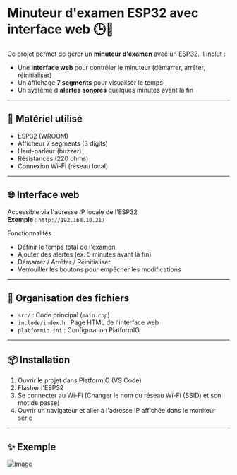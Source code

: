 # Minuteur d'examen ESP32 avec interface web 🕒📱

Ce projet permet de gérer un **minuteur d'examen** avec un ESP32. Il inclut :

- Une **interface web** pour contrôler le minuteur (démarrer, arrêter, réinitialiser)
- Un affichage **7 segments** pour visualiser le temps
- Un système d'**alertes sonores** quelques minutes avant la fin

---

## 🔧 Matériel utilisé

- ESP32 (WROOM)
- Afficheur 7 segments (3 digits)
- Haut-parleur (buzzer)
- Résistances (220 ohms)
- Connexion Wi-Fi (réseau local)

---

## 🌐 Interface web

Accessible via l'adresse IP locale de l'ESP32  
**Exemple** : `http://192.168.10.217`

Fonctionnalités :
- Définir le temps total de l'examen
- Ajouter des alertes (ex: 5 minutes avant la fin)
- Démarrer / Arrêter / Réinitialiser
- Verrouiller les boutons pour empêcher les modifications

---

## 📁 Organisation des fichiers

- `src/` : Code principal (`main.cpp`)
- `include/index.h` : Page HTML de l'interface web
- `platformio.ini` : Configuration PlatformIO

---

## 📦 Installation

1. Ouvrir le projet dans PlatformIO (VS Code)
2. Flasher l'ESP32
3. Se connecter au Wi-Fi (Changer le nom du réseau Wi-Fi (SSID) et son mot de passe)
4. Ouvrir un navigateur et aller à l'adresse IP affichée dans le moniteur série

---

## ✨ Exemple

![image](https://github.com/user-attachments/assets/0b7c3e64-5f65-415c-91f6-a483d83cc4ff)


